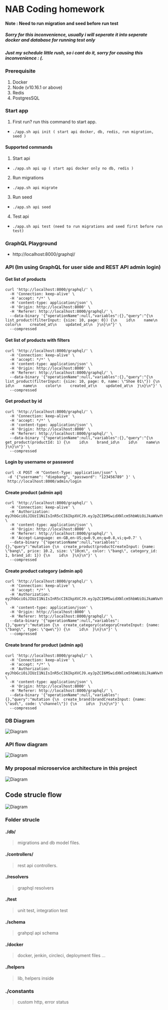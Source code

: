 # NAB Coding homework 
#### Note : Need to run migration and seed before run test 
##### Sorry for this inconvenience, usually i will seperate it into seperate docker and database for running test only
##### Just my schedule little rush, so i cant do it, sorry for causing this inconvenience : (.

### Prerequisite
1. Docker
2. Node (v10.16.1 or above)
3. Redis
4. PostgresSQL

### Start app
1. First run? run this command to start app.
 - ```./app.sh api init ( start api docker, db, redis, run migration, seed )```

#### Supported commands
1. Start api 
 - ```./app.sh api up ( start api docker only no db, redis )```

2. Run migrations
 - ```./app.sh api migrate```

3. Run seed
 - ```./app.sh api seed```

4. Test api
 - ```./app.sh api test (need to run migrations and seed first before run test)```


### GraphQL Playground
- http://localhost:8000/graphql/


### API (Im using GraphQL for user side and REST API admin login)
#### Get list of products 
```
curl 'http://localhost:8000/graphql/' \
  -H 'Connection: keep-alive' \
  -H 'accept: */*' \
  -H 'content-type: application/json' \
  -H 'Origin: http://localhost:8000' \
  -H 'Referer: http://localhost:8000/graphql/' \
  --data-binary '{"operationName":null,"variables":{},"query":"{\n  list_product(filterInput: {size: 10, page: 0}) {\n    id\n    name\n    color\n    created_at\n    updated_at\n  }\n}\n"}' \
  --compressed
```

#### Get list of products with filters
```
curl 'http://localhost:8000/graphql/' \
  -H 'Connection: keep-alive' \
  -H 'accept: */*' \
  -H 'content-type: application/json' \
  -H 'Origin: http://localhost:8000' \
  -H 'Referer: http://localhost:8000/graphql/' \
  --data-binary '{"operationName":null,"variables":{},"query":"{\n  list_product(filterInput: {size: 10, page: 0, name: \"Shoe 01\"}) {\n    id\n    name\n    color\n    created_at\n    updated_at\n  }\n}\n"}' \
  --compressed
```

#### Get product by id
```
curl 'http://localhost:8000/graphql/' \
  -H 'Connection: keep-alive' \
  -H 'accept: */*' \
  -H 'content-type: application/json' \
  -H 'Origin: http://localhost:8000' \
  -H 'Referer: http://localhost:8000/graphql/' \
  --data-binary '{"operationName":null,"variables":{},"query":"{\n  get_product(productId: 1) {\n    id\n    brand_id\n    id\n    name\n  }\n}\n"}' \
  --compressed
```

#### Login by username or password
```
curl -X POST -H "Content-Type: application/json" \
 -d '{"username": "diepbang", "password": "123456789" }' \
 http://localhost:8000/admin/login
```

#### Create product (admin api)
```
curl 'http://localhost:8000/graphql/' \
  -H 'Connection: keep-alive' \
  -H 'Authorization: eyJhbGciOiJIUzI1NiIsInR5cCI6IkpXVCJ9.eyJpZCI6MSwidXNlcm5hbWUiOiJkaWVwYmFuZyIsInBhc3N3b3JkIjoiJDJiJDEwJDNvLzJ0Rk8xTTFDdEM2YkxvT3drWi5DM1JwWHR6dmliUzlWYm0uVWVycmdYemZ5MTIvRE5xIiwiY3JlYXRlZEF0IjoiMjAyMC0wNS0xMVQwNDozMzozOS45NjNaIiwidXBkYXRlZEF0IjoiMjAyMC0wNS0xMVQwNDozMzozOS45NjNaIiwiZGVsZXRlZEF0IjpudWxsLCJjcmVhdGVkX2F0IjoiMjAyMC0wNS0xMVQwNDozMzozOS45NjNaIiwidXBkYXRlZF9hdCI6IjIwMjAtMDUtMTFUMDQ6MzM6MzkuOTYzWiIsImlhdCI6MTU4OTE3NTAzMSwiZXhwIjoxNTg5MzA0NjMxfQ.yvhcX8iSmERGuORZEV49plH9apIVFxo3qd2arBwEZqc' \
  -H 'content-type: application/json' \
  -H 'Origin: http://localhost:8000' \
  -H 'Referer: http://localhost:8000/graphql/' \
  -H 'Accept-Language: en-GB,en-US;q=0.9,en;q=0.8,vi;q=0.7' \
  --data-binary '{"operationName":null,"variables":{},"query":"mutation {\n  create_product(productCreateInput: {name: \"bang\", price: 10.2, size: \"10cm\", color: \"bang\", category_id: 1, brand_id: 1}) {\n    id\n  }\n}\n"}' \
  --compressed
```

#### Create product category (admin api)
```
curl 'http://localhost:8000/graphql/' \
  -H 'Connection: keep-alive' \
  -H 'accept: */*' \
  -H 'Authorization: eyJhbGciOiJIUzI1NiIsInR5cCI6IkpXVCJ9.eyJpZCI6MSwidXNlcm5hbWUiOiJkaWVwYmFuZyIsInBhc3N3b3JkIjoiJDJiJDEwJDNvLzJ0Rk8xTTFDdEM2YkxvT3drWi5DM1JwWHR6dmliUzlWYm0uVWVycmdYemZ5MTIvRE5xIiwiY3JlYXRlZEF0IjoiMjAyMC0wNS0xMVQwNDozMzozOS45NjNaIiwidXBkYXRlZEF0IjoiMjAyMC0wNS0xMVQwNDozMzozOS45NjNaIiwiZGVsZXRlZEF0IjpudWxsLCJjcmVhdGVkX2F0IjoiMjAyMC0wNS0xMVQwNDozMzozOS45NjNaIiwidXBkYXRlZF9hdCI6IjIwMjAtMDUtMTFUMDQ6MzM6MzkuOTYzWiIsImlhdCI6MTU4OTE3NTAzMSwiZXhwIjoxNTg5MzA0NjMxfQ.yvhcX8iSmERGuORZEV49plH9apIVFxo3qd2arBwEZqc' \
  -H 'content-type: application/json' \
  -H 'Origin: http://localhost:8000' \
  -H 'Referer: http://localhost:8000/graphql/' \
  --data-binary '{"operationName":null,"variables":{},"query":"mutation {\n  create_category(categoryCreateInput: {name: \"bang\", type: \"qwe\"}) {\n    id\n  }\n}\n"}' \
  --compressed
```

#### Create brand for product (admin api)
```
curl 'http://localhost:8000/graphql/' \
  -H 'Connection: keep-alive' \
  -H 'accept: */*' \
  -H 'Authorization: eyJhbGciOiJIUzI1NiIsInR5cCI6IkpXVCJ9.eyJpZCI6MSwidXNlcm5hbWUiOiJkaWVwYmFuZyIsInBhc3N3b3JkIjoiJDJiJDEwJDNvLzJ0Rk8xTTFDdEM2YkxvT3drWi5DM1JwWHR6dmliUzlWYm0uVWVycmdYemZ5MTIvRE5xIiwiY3JlYXRlZEF0IjoiMjAyMC0wNS0xMVQwODowMzo1Ny43OTlaIiwidXBkYXRlZEF0IjoiMjAyMC0wNS0xMVQwODowMzo1Ny43OTlaIiwiZGVsZXRlZEF0IjpudWxsLCJjcmVhdGVkX2F0IjoiMjAyMC0wNS0xMVQwODowMzo1Ny43OTlaIiwidXBkYXRlZF9hdCI6IjIwMjAtMDUtMTFUMDg6MDM6NTcuNzk5WiIsImlhdCI6MTU4OTE4NDkxMCwiZXhwIjoxNTg5MzE0NTEwfQ.w56E5VLIEH6l7MtcM1BLzJCb58SI_V7Rb49tYDjqcLU' \
  -H 'content-type: application/json' \
  -H 'Origin: http://localhost:8000' \
  -H 'Referer: http://localhost:8000/graphql/' \
  --data-binary '{"operationName":null,"variables":{},"query":"mutation {\n  create_brand(brandCreateInput: {name: \"asd\", code: \"channel\"}) {\n    id\n  }\n}\n"}' \
  --compressed
```

### DB Diagram
![Diagram](https://github.com/bangtran1996/nab-homework/blob/master/db_diagram.png)


### API flow diagram
![Diagram](https://github.com/bangtran1996/nab-homework/blob/master/diagram.png?raw=true)

### My proposal microservice architecture in this project
![Diagram](https://www.apollographql.com/docs/graph-manager/c91b402c49986fd9100c3fbaa29b4d19/graph-manager-architecture.png)

## Code strucle flow
![Diagram](https://www.plantuml.com/plantuml/img/7Ov12eDG34JtEKLku5utYWKfTD7s1a5JAaJpIQBIspUwdE7nPbeFijWM0OWvXB7NYT73jZ73H_G0k120kYigeZWObU_hWHLsppiE57pGhu7wpQwoirMzhc69iZbUVL6VG-s4RXI4Isw8DodM0j3oEkM1Fm00)


### Folder strucle
#### ./db/
> migrations and db model files.

#### ./controllers/
> rest api controllers.

#### ./resolvers
> graphql resolvers

#### ./test
> unit test, integration test

#### ./schema
> grahpql api schema

#### ./docker
> docker, jenkin, circleci, deployment files ...

#### ./helpers
> lib, helpers inside

### ./constants
> custom http, error status
